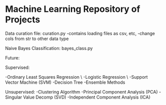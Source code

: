 # Machine Learning Repository of Projects

Data curation file:
curation.py
-contains loading files as csv, etc,
-change cols from str to other data type



Naive Bayes Classification:
bayes_class.py


Future:

Supervised:

  -Ordinary Least Squares Regression \\
  -Logistic Regression \\
  -Support Vector Machine (SVM)
  -Decision Tree
  -Ensemble Methods

Unsupervised:
-Clustering Algorithm
-Principal Component Analysis (PCA)
-Singular Value Decomp (SVD)
-Independent Component Analysis (ICA)
